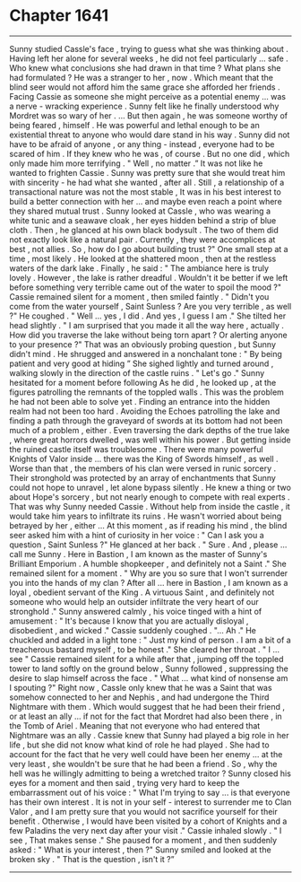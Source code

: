 
# Chapter 1641


---

Sunny studied Cassle's face , trying to guess what she was thinking about . Having left her alone for several weeks , he did not feel particularly ... safe . Who knew what conclusions she had drawn in that time ? What plans she had formulated ? He was a stranger to her , now . Which meant that the blind seer would not afford him the same grace she afforded her friends .
Facing Cassie as someone she might perceive as a potential enemy ... was a nerve - wracking experience . Sunny felt like he finally understood why Mordret was so wary of her .
... But then again , he was someone worthy of being feared , himself . He was powerful and lethal enough to be an existential threat to anyone who would dare stand in his way . Sunny did not have to be afraid of anyone , or any thing - instead , everyone had to be scared of him .
If they knew who he was , of course . But no one did , which only made him more terrifying .
" Well , no matter .”
It was not like he wanted to frighten Cassie . Sunny was pretty sure that she would treat him with sincerity - he had what she wanted , after all . Still , a relationship of a transactional nature was not the most stable , It was in his best interest to build a better connection with her ... and maybe even reach a point where they shared mutual trust .
Sunny looked at Cassle , who was wearing a white tunic and a seawave cloak , her eyes hidden behind a strip of blue cloth . Then , he glanced at his own black bodysult . The two of them did not exactly look like a natural pair . Currently , they were accomplices at best , not allies .
So , how do I go about building trust ?"
One small step at a time , most likely .
He looked at the shattered moon , then at the restless waters of the dark lake . Finally , he said :
" The ambiance here is truly lovely . However , the lake is rather dreadful . Wouldn't it be better if we left before something very terrible came out of the water to spoil the mood ?"
Cassie remained silent for a moment , then smiled faintly .
" Didn't you come from the water yourself , Saint Sunless ? Are you very terrible , as well ?"
He coughed .
" Well ... yes , I did . And yes , I guess I am ."
She tilted her head slightly .
" I am surprised that you made it all the way here , actually . How did you traverse the lake without being torn apart ? Or alerting anyone to your presence ?"
That was an obviously probing question , but Sunny didn't mind . He shrugged and answered in a nonchalant tone :
" By being patient and very good at hiding ”
She sighed lightly and turned around , walking slowly in the direction of the castle ruins .
" Let's go ."
Sunny hesitated for a moment before following
As he did , he looked up , at the figures patrolling the remnants of the toppled walls .
This was the problem he had not been able to solve yet .
Finding an entrance into the hidden realm had not been too hard . Avoiding the Echoes patrolling the lake and finding a path through the graveyard of swords at its bottom had not been much of a problem , either . Even traversing the dark depths of the true lake , where great horrors dwelled , was well within his power .
But getting inside the ruined castle itself was troublesome . There were many powerful Knights of Valor inside ... there was the King of Swords himself , as well . Worse than that , the members of his clan were versed in runic sorcery . Their stronghold was protected by an array of enchantments that Sunny could not hope to unravel , let alone bypass silently .
He knew a thing or two about Hope's sorcery , but not nearly enough to compete with real experts .
That was why Sunny needed Cassie . Without help from inside the castle , it would take him years to infiltrate its ruins . He wasn't worried about being betrayed by her , either ...
At this moment , as if reading his mind , the blind seer asked him with a hint of curiosity in her voice :
" Can I ask you a question , Saint Sunless ?"
He glanced at her back .
" Sure . And , please ... call me Sunny . Here in Bastion , I am known as the master of Sunny's Brilliant Emporium . A humble shopkeeper , and definitely not a Saint ."
She remained silent for a moment .
" Why are you so sure that I won't surrender you into the hands of my clan ? After all ... here in Bastion , I am known as a loyal , obedient servant of the King . A virtuous Saint , and definitely not someone who would help an outsider infiltrate the very heart of our stronghold ."
Sunny answered calmly , his voice tinged with a hint of amusement :
" It's because I know that you are actually disloyal , disobedient , and wicked ."
Cassie suddenly coughed .
"... Ah ."
He chuckled and added in a light tone :
" Just my kind of person . I am a bit of a treacherous bastard myself , to be honest ."
She cleared her throat .
" I … see "
Cassie remained silent for a while after that , jumping off the toppled tower to land softly on the ground below , Sunny followed , suppressing the desire to slap himself across the face .
" What ... what kind of nonsense am I spouting ?"
Right now , Cassle only knew that he was a Saint that was somehow connected to her and Nephis , and had undergone the Third Nightmare with them . Which would suggest that he had been their friend , or at least an ally ... if not for the fact that Mordret had also been there , in the Tomb of Ariel .
Meaning that not everyone who had entered that Nightmare was an ally . Cassie knew that Sunny had played a big role in her life , but she did not know what kind of role he had played . She had to account for the fact that he very well could have been her enemy ... at the very least , she wouldn't be sure that he had been a friend .
So , why the hell was he willingly admitting to being a wretched traitor ?
Sunny closed his eyes for a moment and then said , trying very hard to keep the embarrassment out of his voice :
" What I'm trying to say ... is that everyone has their own interest . It is not in your self - interest to surrender me to Clan Valor , and I am pretty sure that you would not sacrifice yourself for their benefit . Otherwise , I would have been visited by a cohort of Knights and a few Paladins the very next day after your visit ."
Cassie inhaled slowly .
" I see , That makes sense ."
She paused for a moment , and then suddenly asked :
" What is your interest , then ?"
Sunny smiled and looked at the broken sky .
" That is the question , isn't it ?”

---

